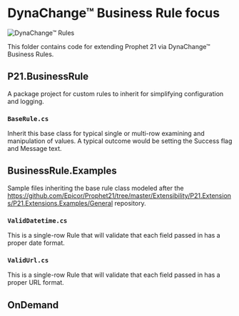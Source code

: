 # DynaChange&trade; Business Rule focus

![DynaChange&trade; Rules](https://github.com/Epicor/Prophet21/tree/master/Extensibility/P21.Extensions/lib/assets)

This folder contains code for extending Prophet 21 via DynaChange&trade; Business Rules.

## P21.BusinessRule

A package project for custom rules to inherit for simplifying configuration and logging.

### `BaseRule.cs`

Inherit this base class for typical single or multi-row examining and manipulation of values. A typical outcome would be setting the Success flag and Message text.

## BusinessRule.Examples

Sample files inheriting the base rule class modeled after the https://github.com/Epicor/Prophet21/tree/master/Extensibility/P21.Extensions/P21.Extensions.Examples/General repository.

### `ValidDatetime.cs`

This is a single-row Rule that will validate that each field passed in has a proper date format.

### `ValidUrl.cs`

This is a single-row Rule that will validate that each field passed in has a proper URL format.

## OnDemand

